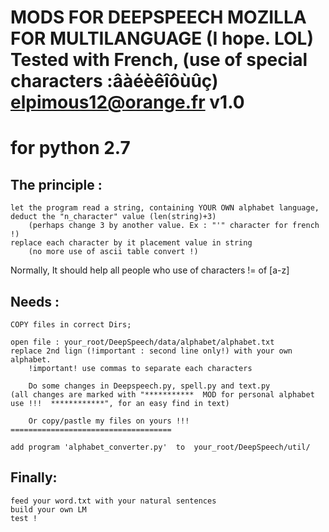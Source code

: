 MODS FOR DEEPSPEECH MOZILLA FOR MULTILANGUAGE (I hope. LOL)
Tested with French, (use of special characters :âàéèêîôùûç)
elpimous12@orange.fr                  v1.0
===========================================================


for python 2.7
==============


The principle :
---------------
	let the program read a string, containing YOUR OWN alphabet language,
	deduct the "n_character" value (len(string)+3)
		(perhaps change 3 by another value. Ex : "'" character for french !)
	replace each character by it placement value in string
		(no more use of ascii table convert !)

Normally, It should help all people who use of characters != of [a-z]


Needs :
-------

	COPY files in correct Dirs;

	open file : your_root/DeepSpeech/data/alphabet/alphabet.txt
	replace 2nd lign (!important : second line only!) with your own alphabet.
		!important! use commas to separate each characters

        Do some changes in Deepspeech.py, spell.py and text.py
	(all changes are marked with "***********  MOD for personal alphabet use !!!  ************", for an easy find in text)

        Or copy/pastle my files on yours !!!
	====================================

	add program 'alphabet_converter.py'  to  your_root/DeepSpeech/util/


Finally:
--------
	feed your word.txt with your natural sentences
	build your own LM
	test !
